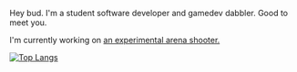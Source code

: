 Hey bud. I'm a student software developer and gamedev dabbler. Good to meet you.

I'm currently working on [an experimental arena shooter.](https://github.com/SpongeGuy/arena_game)


[![Top Langs](https://github-readme-stats.vercel.app/api/top-langs/?username=SpongeGuy&layout=compact&langs_count=8)](https://github.com/anuraghazra/github-readme-stats)
